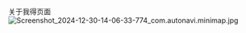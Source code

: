 关于我得页面![Screenshot_2024-12-30-14-06-33-774_com.autonavi.minimap.jpg](https://github.com/user-attachments/assets/9bf44e03-656f-4ea7-8105-af9131076e0e=100*100)

